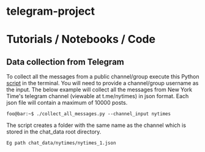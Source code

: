 # telegram-project

# Tutorials / Notebooks / Code

## Data collection from Telegram 

To collect all the messages from a public channel/group execute this Python [script](https://github.com/IshitaGopal/TelegramProject/blob/code_for_data_collection/code/collect_all_messages.py) in the terminal. You will need to provide a channel/group username as the input. The below example will collect all the messages from New York Time's telegram channel (viewable at t.me/nytimes) in json format. Each json file will contain a maximum of 10000 posts. 
     
```console
foo@bar:~$ ./collect_all_messages.py --channel_input nytimes
```

 The script creates a folder with the same name as the channel which is stored in the chat_data root directory. 
 
 ```
 Eg path chat_data/nytimes/nytimes_1.json
```

